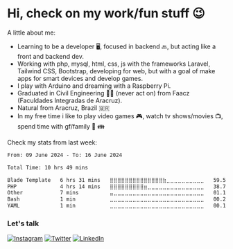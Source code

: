 # Hi, check on my work/fun stuff :wink:

A little about me:
- Learning to be a developer :desktop_computer:, focused in backend :back:, but acting like a front and backend dev.
- Working with php, mysql, html, css, js with the frameworks Laravel, Tailwind CSS, Bootstrap, developing for web, but with a goal of make apps for smart devices and develop games.
- I play with Arduino and dreaming with a Raspberry Pi.
- Graduated in Civil Engineering :man_student: (never act on) from Faacz (Faculdades Integradas de Aracruz).
- Natural from Aracruz, Brazil :brazil:
- In my free time i like to play video games :video_game:, watch tv shows/movies :tv:, spend time with gf/family :couple: :family:

Check my stats from last week:
<!--START_SECTION:waka-->

```txt
From: 09 June 2024 - To: 16 June 2024

Total Time: 10 hrs 49 mins

Blade Template   6 hrs 31 mins   ⣿⣿⣿⣿⣿⣿⣿⣿⣿⣿⣿⣿⣿⣿⣷⣀⣀⣀⣀⣀⣀⣀⣀⣀⣀   59.58 %
PHP              4 hrs 14 mins   ⣿⣿⣿⣿⣿⣿⣿⣿⣿⣶⣀⣀⣀⣀⣀⣀⣀⣀⣀⣀⣀⣀⣀⣀⣀   38.78 %
Other            7 mins          ⣤⣀⣀⣀⣀⣀⣀⣀⣀⣀⣀⣀⣀⣀⣀⣀⣀⣀⣀⣀⣀⣀⣀⣀⣀   01.17 %
Bash             1 min           ⣀⣀⣀⣀⣀⣀⣀⣀⣀⣀⣀⣀⣀⣀⣀⣀⣀⣀⣀⣀⣀⣀⣀⣀⣀   00.24 %
YAML             1 min           ⣀⣀⣀⣀⣀⣀⣀⣀⣀⣀⣀⣀⣀⣀⣀⣀⣀⣀⣀⣀⣀⣀⣀⣀⣀   00.16 %
```

<!--END_SECTION:waka-->

### Let's talk
[![Instagram](https://img.shields.io/badge/Instagram-E4405F?style=for-the-badge&logo=instagram&logoColor=white)](https://www.instagram.com/mateuslecchi/)
[![Twitter](https://img.shields.io/badge/Twitter-1DA1F2?style=for-the-badge&logo=twitter&logoColor=white)](https://twitter.com/mateuslecchi)
[![LinkedIn](https://img.shields.io/badge/LinkedIn-0077B5?style=for-the-badge&logo=linkedin&logoColor=white)](https://www.linkedin.com/in/mateuslecchi/)
